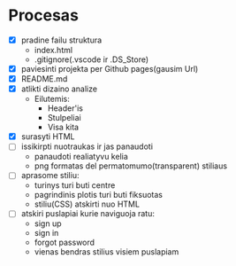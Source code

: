 # Procesas

- [x] pradine failu struktura
   - index.html
   - .gitignore(.vscode ir .DS_Store)
- [x] paviesinti projekta per Github pages(gausim Url)
- [x] README.md
- [x] atlikti dizaino analize
    - Eilutemis:
        - Header'is
        - Stulpeliai
        - Visa kita
- [x] surasyti HTML
- [ ] issikirpti nuotraukas ir jas panaudoti
    - panaudoti realiatyvu kelia
    - png formatas del permatomumo(transparent) stiliaus
- [ ] aprasome stiliu:
    - turinys turi buti centre
    - pagrindinis plotis turi buti fiksuotas
    - stiliu(CSS) atskirti nuo HTML
- [ ] atskiri puslapiai kurie naviguoja ratu:
     - sign up
     - sign in
     - forgot password
     - vienas bendras stilius visiem puslapiam
